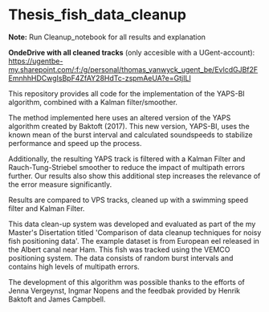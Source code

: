 # Thesis_fish_data_cleanup

**Note:** Run Cleanup_notebook for all results and explanation

**OndeDrive with all cleaned tracks** (only accesible with a UGent-account): https://ugentbe-my.sharepoint.com/:f:/g/personal/thomas_vanwyck_ugent_be/EvlcdGJBf2FEmnhhHDCwgIsBpF4ZfAY28HdTc-zspmAeUA?e=GtjILl

This repository provides all code for the implementation of the YAPS-BI algorithm, combined with a Kalman filter/smoother.

The method implemented here uses an altered version of the YAPS algorithm created by Baktoft (2017). 
This new version, YAPS-BI, uses the known mean of the burst interval and calculated soundspeeds to stabilize performance and speed up the process.

Additionally, the resulting YAPS track is filtered with a Kalman Filter and Rauch-Tung-Striebel smoother to reduce the impact of multipath errors further. 
Our results also show this additional step increases the relevance of the error measure significantly.

Results are compared to VPS tracks, cleaned up with a swimming speed filter and Kalman Filter.

This data clean-up system was developed and evaluated as part of the my Master's Disertation titled 'Comparison of data cleanup techniques for noisy fish positioning data'.
The example dataset is from European eel released in the Albert canal near Ham. This fish was tracked using the VEMCO positioning system. 
The data consists of random burst intervals and contains high levels of multipath errors. 

The development of this algorithm was possible thanks to the efforts of Jenna Vergeynst, Ingmar Nopens and the feedbak provided by Henrik Baktoft and James Campbell.